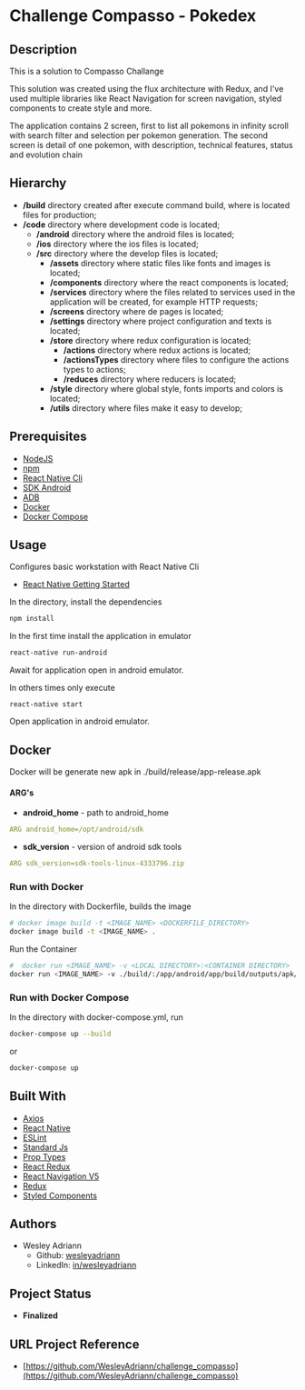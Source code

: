 Challenge Compasso - Pokedex
===
## Description

This is a solution to Compasso Challange 

This solution was created using the flux architecture with Redux, and I've used multiple libraries like React Navigation for screen navigation, styled components to create style and more.

The application contains 2 screen, first to list all pokemons in infinity scroll with search filter and selection per pokemon generation. The second screen is detail of one pokemon, with description, technical features, status and evolution chain

## Hierarchy

- **/build** directory created after execute command build, where is located files for production;
- **/code** directory where development code is located;
    - **/android** directory where the android files is located;
    - **/ios** directory where the ios files is located;
    - **/src** directory where the develop files is located;
      - **/assets** directory where static files like fonts and images is located;
      - **/components** directory where the react components is located;
      - **/services** directory where the files related to services used in the application will be created, for example HTTP requests;
      - **/screens** directory where de pages is located;
      - **/settings** directory where project configuration and texts is located;
      - **/store** directory where redux configuration is located;
          - **/actions** directory where redux actions is located;
          - **/actionsTypes** directory where files to configure the actions types to actions;
          - **/reduces** directory where reducers is located;
      - **/style** directory where global style, fonts imports and colors is located;
      - **/utils** directory where files make it easy to develop;

## Prerequisites

- [NodeJS](https://nodejs.org)
- [npm](https://www.npmjs.com)
- [React Native Cli](https://www.npmjs.com/package/react-native-cli)
- [SDK Android](https://developer.android.com/studio)
- [ADB](https://developer.android.com/studio/command-line/adb.html)
- [Docker](https://www.docker.com)
- [Docker Compose](https://docs.docker.com/compose/)

## Usage
Configures basic workstation with React Native Cli  
- [React Native Getting Started](https://facebook.github.io/react-native/docs/getting-started)

In the directory, install the dependencies
```bash
npm install
```
In the first time install the application in emulator
```bash
react-native run-android
```
Await for application open in android emulator.

In others times only execute
```
react-native start
```
Open application in android emulator.

## Docker
Docker will be generate new apk in ./build/release/app-release.apk

#### ARG's
- **android_home** - path to android_home
```yml
ARG android_home=/opt/android/sdk
```
- **sdk_version** - version of android sdk tools
```yml
ARG sdk_version=sdk-tools-linux-4333796.zip
```

### Run with Docker
In the directory with Dockerfile, builds the image
```bash
# docker image build -t <IMAGE_NAME> <DOCKERFILE_DIRECTORY>
docker image build -t <IMAGE_NAME> .
```

Run the Container
```bash
#  docker run <IMAGE_NAME> -v <LOCAL DIRECTORY>:<CONTAINER DIRECTORY>
docker run <IMAGE_NAME> -v ./build/:/app/android/app/build/outputs/apk/
```

### Run with Docker Compose
In the directory with docker-compose.yml, run
```bash
docker-compose up --build
```
or
```bash
docker-compose up
```
## Built With

- [Axios](https://github.com/axios/axios)
- [React Native](https://reactnative.dev/)
- [ESLint](https://eslint.org)
- [Standard Js](https://standardjs.com/)
- [Prop Types](https://www.npmjs.com/package/prop-types)
- [React Redux](https://react-redux.js.org)
- [React Navigation V5](https://reactnavigation.org/)
- [Redux](https://redux.js.org)
- [Styled Components](https://www.styled-components.com)

## Authors
- Wesley Adriann
  - Github: [wesleyadriann](https://github.com/WesleyAdriann)
  - LinkedIn: [in/wesleyadriann](https://www.linkedin.com/in/wesleyadriann/)

## Project Status

- **Finalized**

## URL Project Reference

- [https://github.com/WesleyAdriann/challenge_compasso](https://github.com/WesleyAdriann/challenge_compasso)
